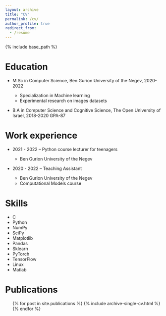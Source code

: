 ```yaml
---
layout: archive
title: "CV"
permalink: /cv/
author_profile: true
redirect_from:
  - /resume
---
```


{% include base_path %}

Education
======

* M.Sc in Computer Science, Ben Gurion University of the Negev, 2020-2022
  * Specialization in Machine learning
  * Experimental research on images datasets

* B.A in Computer Science and Cognitive Science, The Open University of Israel, 2018-2020
  GPA-87


Work experience
======


* 2021 - 2022 – Python course lecturer for teenagers 
  * Ben Gurion University of the Negev

* 2020 - 2022 – Teaching Assistant
  * Ben Gurion University of the Negev
  * Computational Models course


  
Skills
======
*	C
*	Python
  *	NumPy
  *	SciPy
  *	Matplotlib
  *	Pandas
  *	Sklearn
  *	PyTorch
  *	TensorFlow
* Linux
* Matlab



Publications
======
  <ul>{% for post in site.publications %}
    {% include archive-single-cv.html %}
  {% endfor %}</ul>
  
  
  
  


<!-- A geometric method for improved uncertainty estimation in real-time- Uncertainty in AI 2022
Uncertainty Estimation based on Geometric Separation- submitted 2023 -->

  
<!-- Talks
======
  <ul>{% for post in site.talks %}
    {% include archive-single-talk-cv.html %}
  {% endfor %}</ul> 
  
<!-- Teaching 
======
  <ul>{% for post in site.teaching %}
    {% include archive-single-cv.html %}
  {% endfor %}</ul> 
<!--   
Service and leadership
======
* Currently signed in to 43 different slack teams -->
